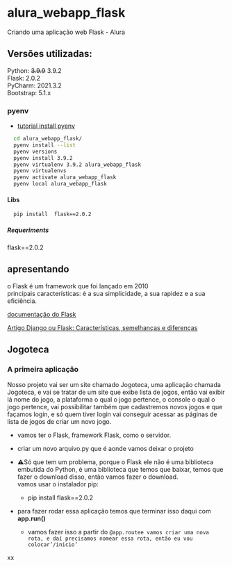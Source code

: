 # alura_webapp_flask
Criando uma aplicação web Flask - Alura

## Versões utilizadas:
Python: ~~3.9.9~~ 3.9.2   
Flask: 2.0.2  
PyCharm: 2021.3.2  
Bootstrap: 5.1.x  

### pyenv

  - [tutorial install pyenv](https://gist.github.com/luzfcb/ef29561ff81e81e348ab7d6824e14404)

```bash
  cd alura_webapp_flask/
  pyenv install --list
  pyenv versions  
  pyenv install 3.9.2
  pyenv virtualenv 3.9.2 alura_webapp_flask  
  pyenv virtualenvs
  pyenv activate alura_webapp_flask
  pyenv local alura_webapp_flask
```

#### Libs
```bash
  pip install  flask==2.0.2
```


##### Requeriments
flask==2.0.2  



## apresentando
o Flask é um framework que foi lançado em 2010  
principais características: é a sua simplicidade, a sua rapidez e a sua eficiência.  

[documentação do Flask](https://flask.palletsprojects.com/en/2.1.x/)  

[Artigo Django ou Flask: Características, semelhanças e diferenças](https://www.alura.com.br/artigos/django-ou-flask)  


## Jogoteca

### A primeira aplicação

 Nosso projeto vai ser um site chamado Jogoteca, uma aplicação chamada Jogoteca, e vai se tratar de um site que exibe lista de jogos, então vai exibir lá nome do jogo, a plataforma o qual o jogo pertence, o console o qual o jogo pertence, vai possibilitar também que cadastremos novos jogos e que façamos login, e só quem tiver login vai conseguir acessar as páginas de lista de jogos de criar um novo jogo.


 - vamos ter o Flask, framework Flask, como o servidor.
 - criar um novo arquivo.py que é aonde vamos deixar o projeto


 - ⚠️Só que tem um problema, porque o Flask ele não é uma biblioteca embutida do Python, é uma biblioteca que temos que baixar, temos que fazer o download disso, então vamos fazer o download.  
vamos usar o instalador pip:
   - pip install flask==2.0.2


- para fazer rodar essa aplicação temos que terminar isso daqui com **app.run()**
  - vamos fazer isso a partir do `@app.routee vamos criar uma nova rota, e daí precisamos nomear essa rota, então eu vou colocar’/inicio’`


xx

